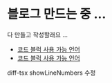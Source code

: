 # 블로그 만드는 중 ...
다 만들고 작성할래요 ...

+ [코드 블럭 사용 가능 언어](https://github.com/wooorm/refractor?tab=readme-ov-file#data)
+ [코드 블럭 사용 가능 언어](https://prismjs.com/#supported-languages)

diff-tsx showLineNumbers
수정